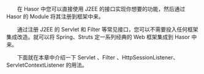 &emsp;&emsp;在 Hasor 中您可以直接使用 J2EE 的接口实现你想要的功能，然后通过 Hasor 的 Module 将其注册到框架中来。

&emsp;&emsp;通过注册 J2EE 的 Servlet 和 Filter 等常见接口，您可以不需要投入任何框架集成改造。就可以将 Spring、Struts 定一系列经典的 Web 框架集成到 Hasor 中来。

&emsp;&emsp;下面就在本章中介绍一下 Servlet 、Filter 、HttpSessionListener、ServletContextListener 的用法。